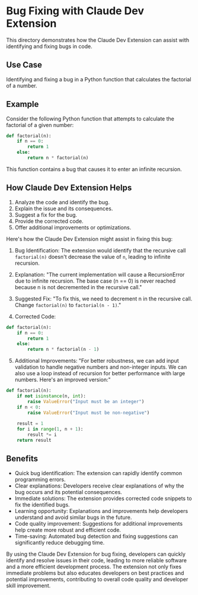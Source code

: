 # Bug Fixing with Claude Dev Extension

This directory demonstrates how the Claude Dev Extension can assist with identifying and fixing bugs in code.

## Use Case

Identifying and fixing a bug in a Python function that calculates the factorial of a number.

## Example

Consider the following Python function that attempts to calculate the factorial of a given number:

```python
def factorial(n):
    if n == 0:
        return 1
    else:
        return n * factorial(n)
```

This function contains a bug that causes it to enter an infinite recursion.

## How Claude Dev Extension Helps

1. Analyze the code and identify the bug.
2. Explain the issue and its consequences.
3. Suggest a fix for the bug.
4. Provide the corrected code.
5. Offer additional improvements or optimizations.

Here's how the Claude Dev Extension might assist in fixing this bug:

1. Bug Identification:
   The extension would identify that the recursive call `factorial(n)` doesn't decrease the value of `n`, leading to infinite recursion.

2. Explanation:
   "The current implementation will cause a RecursionError due to infinite recursion. The base case (n == 0) is never reached because n is not decremented in the recursive call."

3. Suggested Fix:
   "To fix this, we need to decrement n in the recursive call. Change `factorial(n)` to `factorial(n - 1)`."

4. Corrected Code:

```python
def factorial(n):
    if n == 0:
        return 1
    else:
        return n * factorial(n - 1)
```

5. Additional Improvements:
   "For better robustness, we can add input validation to handle negative numbers and non-integer inputs. We can also use a loop instead of recursion for better performance with large numbers. Here's an improved version:"

```python
def factorial(n):
    if not isinstance(n, int):
        raise ValueError("Input must be an integer")
    if n < 0:
        raise ValueError("Input must be non-negative")
    
    result = 1
    for i in range(1, n + 1):
        result *= i
    return result
```

## Benefits

- Quick bug identification: The extension can rapidly identify common programming errors.
- Clear explanations: Developers receive clear explanations of why the bug occurs and its potential consequences.
- Immediate solutions: The extension provides corrected code snippets to fix the identified bugs.
- Learning opportunity: Explanations and improvements help developers understand and avoid similar bugs in the future.
- Code quality improvement: Suggestions for additional improvements help create more robust and efficient code.
- Time-saving: Automated bug detection and fixing suggestions can significantly reduce debugging time.

By using the Claude Dev Extension for bug fixing, developers can quickly identify and resolve issues in their code, leading to more reliable software and a more efficient development process. The extension not only fixes immediate problems but also educates developers on best practices and potential improvements, contributing to overall code quality and developer skill improvement.